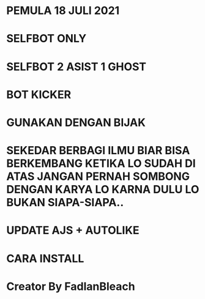 # PEMULA 18 JULI 2021
# SELFBOT ONLY
# SELFBOT 2 ASIST 1 GHOST
# BOT KICKER
# GUNAKAN DENGAN BIJAK
# SEKEDAR BERBAGI ILMU BIAR BISA BERKEMBANG KETIKA LO SUDAH DI ATAS JANGAN PERNAH SOMBONG DENGAN KARYA LO KARNA DULU LO BUKAN SIAPA-SIAPA..
# UPDATE AJS + AUTOLIKE
# CARA INSTALL

# Creator By FadlanBleach
